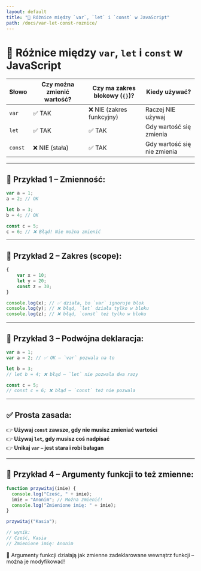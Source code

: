 ```yaml
---
layout: default
title: "🧠 Różnice między `var`, `let` i `const` w JavaScript"
path: /docs/var-let-const-roznice/
---
```


# 🧠 Różnice między `var`, `let` i `const` w JavaScript

| Słowo   | Czy można zmienić wartość? | Czy ma zakres blokowy (`{}`)? | Kiedy używać?               |
|---------|-----------------------------|-------------------------------|-----------------------------|
| `var`   | ✅ TAK                      | ❌ NIE (zakres funkcyjny)      | Raczej NIE używaj           |
| `let`   | ✅ TAK                      | ✅ TAK                          | Gdy wartość się zmienia     |
| `const` | ❌ NIE (stała)              | ✅ TAK                          | Gdy wartość się nie zmienia |

---

## 🧪 Przykład 1 – Zmienność:

```js
var a = 1;
a = 2; // OK

let b = 3;
b = 4; // OK

const c = 5;
c = 6; // ❌ Błąd! Nie można zmienić
```

---

## 🧱 Przykład 2 – Zakres (scope):

```js
{
    var x = 10;
    let y = 20;
    const z = 30;
}

console.log(x); // ✅ działa, bo `var` ignoruje blok
console.log(y); // ❌ błąd, `let` działa tylko w bloku
console.log(z); // ❌ błąd, `const` też tylko w bloku
```

---

## 🔁 Przykład 3 – Podwójna deklaracja:

```js
var a = 1;
var a = 2; // ✅ OK – `var` pozwala na to

let b = 3;
// let b = 4; ❌ błąd – `let` nie pozwala dwa razy

const c = 5;
// const c = 6; ❌ błąd – `const` też nie pozwala
```

---

## ✅ Prosta zasada:

👉 **Używaj `const` zawsze, gdy nie musisz zmieniać wartości**  
👉 **Używaj `let`, gdy musisz coś nadpisać**  
👉 **Unikaj `var` – jest stara i robi bałagan**


---

## 🧮 Przykład 4 – Argumenty funkcji to też zmienne:

```js
function przywitaj(imie) {
  console.log("Cześć, " + imie);
  imie = "Anonim"; // Można zmienić!
  console.log("Zmienione imię: " + imie);
}

przywitaj("Kasia");

// wynik:
// Cześć, Kasia
// Zmienione imię: Anonim
```

📌 Argumenty funkcji działają jak zmienne zadeklarowane wewnątrz funkcji – można je modyfikować!

